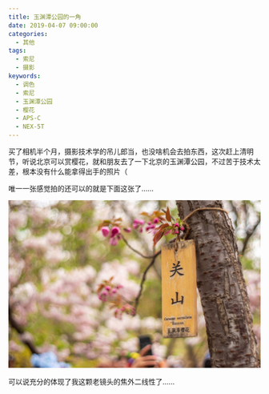 ```yaml
---
title: 玉渊潭公园的一角
date: 2019-04-07 09:00:00
categories: 
  - 其他
tags:
  - 索尼
  - 摄影
keywords: 
  - 调色
  - 索尼
  - 玉渊潭公园
  - 樱花
  - APS-C
  - NEX-5T
---
```


买了相机半个月，摄影技术学的吊儿郎当，也没啥机会去拍东西，这次赶上清明节，听说北京可以赏樱花，就和朋友去了一下北京的玉渊潭公园，不过苦于技术太差，根本没有什么能拿得出手的照片（

唯一一张感觉拍的还可以的就是下面这张了……

![](1.jpg)

可以说充分的体现了我这颗老镜头的焦外二线性了……